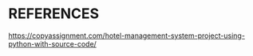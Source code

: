 # REFERENCES
https://copyassignment.com/hotel-management-system-project-using-python-with-source-code/
